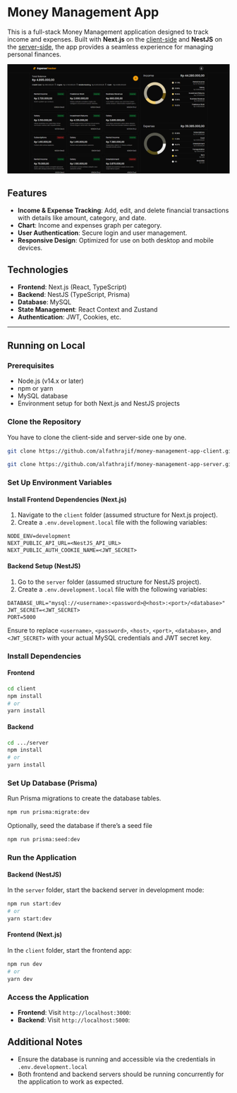 # Money Management App

This is a full-stack Money Management application designed to track income and expenses. Built with **Next.js** on the [client-side](https://github.com/alfathrajif/money-management-app-client/tree/c4427e5c8b1fadcd5ca6209ffd174f8ed4ab0c2e) and **NestJS** on the [server-side](https://github.com/alfathrajif/money-management-app-server/tree/cfe13660054d5df5af927ec6fe871dd19f623b9e), the app provides a seamless experience for managing personal finances.

![My Image](https://raw.githubusercontent.com/alfathrajif/money-management-app/refs/heads/main/docs/Expense-Tracker-12-25-2024_02_17_AM.png)

## Features

- **Income & Expense Tracking**: Add, edit, and delete financial transactions with details like amount, category, and date.
- **Chart**: Income and expenses graph per category.
- **User Authentication**: Secure login and user management.
- **Responsive Design**: Optimized for use on both desktop and mobile devices.

## Technologies

- **Frontend**: Next.js (React, TypeScript)
- **Backend**: NestJS (TypeScript, Prisma)
- **Database**: MySQL
- **State Management**: React Context and Zustand
- **Authentication**: JWT, Cookies, etc.

---

## Running on Local

### Prerequisites

- Node.js (v14.x or later)
- npm or yarn
- MySQL database
- Environment setup for both Next.js and NestJS projects

### Clone the Repository

You have to clone the client-side and server-side one by one.

```bash
git clone https://github.com/alfathrajif/money-management-app-client.git
```

```bash
git clone https://github.com/alfathrajif/money-management-app-server.git
```

### Set Up Environment Variables

#### Install Frontend Dependencies (Next.js)

1. Navigate to the `client` folder (assumed structure for Next.js project).
2. Create a `.env.development.local` file with the following variables:

```env
NODE_ENV=development
NEXT_PUBLIC_API_URL=<NestJS_API_URL> 
NEXT_PUBLIC_AUTH_COOKIE_NAME=<JWT_SECRET>
```

#### Backend Setup (NestJS)

1. Go to the `server` folder (assumed structure for NestJS project).
2. Create a `.env.development.local` file with the following variables:

```env
DATABASE_URL="mysql://<username>:<password>@<host>:<port>/<database>"
JWT_SECRET=<JWT_SECRET>
PORT=5000
```

Ensure to replace `<username>`, `<password>`, `<host>`, `<port>`, `<database>`, and `<JWT_SECRET>` with your actual MySQL credentials and JWT secret key.

### Install Dependencies

#### Frontend

```bash
cd client
npm install
# or
yarn install
```

#### Backend

```bash
cd .../server
npm install
# or
yarn install
```

### Set Up Database (Prisma)

Run Prisma migrations to create the database tables.

```bash
npm run prisma:migrate:dev
```

Optionally, seed the database if there’s a seed file

```bash
npm run prisma:seed:dev
```

### Run the Application

#### Backend (NestJS)

In the `server` folder, start the backend server in development mode:

```bash
npm run start:dev
# or
yarn start:dev
```

#### Frontend (Next.js)

In the `client` folder, start the frontend app:

```bash
npm run dev
# or
yarn dev
```

### Access the Application

- **Frontend**: Visit `http://localhost:3000`:
- **Backend**: Visit `http://localhost:5000`:

## Additional Notes

- Ensure the database is running and accessible via the credentials in `.env.development.local`
- Both frontend and backend servers should be running concurrently for the application to work as expected.
